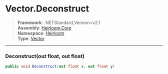 # Vector.Deconstruct

> **Framework**: .NETStandard,Version=v2.1  
> **Assembly**: [Heirloom.Core][0]  
> **Namespace**: [Heirloom][0]  
> **Type**: [Vector][1]

--------------------------------------------------------------------------------

### Deconstruct(out float, out float)

```cs
public void Deconstruct(out float x, out float y)
```

[0]: ../Heirloom.Core.md
[1]: Heirloom.Vector.md

